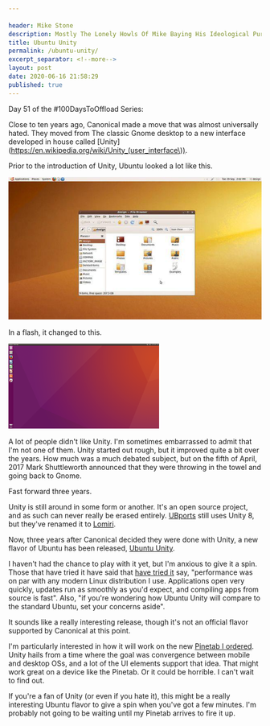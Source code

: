 ```yaml
---

header: Mike Stone
description: Mostly The Lonely Howls Of Mike Baying His Ideological Purity At The Moon
title: Ubuntu Unity
permalink: /ubuntu-unity/
excerpt_separator: <!--more-->
layout: post
date: 2020-06-16 21:58:29
published: true
---
```


Day 51 of the #100DaysToOffload Series:

Close to ten years ago, Canonical made a move that was almost universally hated. They moved from The classic Gnome desktop to a new interface developed in house called [Unity](https://en.wikipedia.org/wiki/Unity_(user_interface\)). 

<!--more-->

Prior to the introduction of Unity, Ubuntu looked a lot like this.

![](/assets/images/Ixrf71v.jpeg)

In a flash, it changed to this.

![](/assets/images/P5GeQRH.png)

A lot of people didn't like Unity. I'm sometimes embarrassed to admit that I'm not one of them. Unity started out rough, but it improved quite a bit over the years. How much was a much debated subject, but on the fifth of April, 2017 Mark Shuttleworth announced that they were throwing in the towel and going back to Gnome.

Fast forward three years. 

Unity is still around in some form or another. It's an open source project, and as such can never really be erased entirely. [UBports](https://ubports.com) still uses Unity 8, but they've renamed it to [Lomiri](https://ubports.com/blog/ubports-blog-1/post/lomiri-new-name-same-great-unity8-265).

Now, three years after Canonical decided they were done with Unity, a new flavor of Ubuntu has been released, [Ubuntu Unity](https://ubuntuunity.org). 

I haven't had the chance to play with it yet, but I'm anxious to give it a spin. Those that have tried it have said that [have tried it](https://www.techrepublic.com/article/ubuntu-unity-brings-back-one-of-the-most-efficient-desktops-ever-created/) say, "performance was on par with any modern Linux distribution I use. Applications open very quickly, updates run as smoothly as you'd expect, and compiling apps from source is fast". Also, "if you're wondering how Ubuntu Unity will compare to the standard Ubuntu, set your concerns aside".

It sounds like a really interesting release, though it's not an official flavor supported by Canonical at this point.

I'm particularly interested in how it will work on the new [Pinetab I ordered](https://mikestone.me/what-distro-for-a-tablet). Unity hails from a time where the goal was convergence between mobile and desktop OSs, and a lot of the UI elements support that idea. That might work great on a device like the Pinetab. Or it could be horrible. I can't wait to find out.

If you're a fan of Unity (or even if you hate it), this might be a really interesting Ubuntu flavor to give a spin when you've got a few minutes. I'm probably not going to be waiting until my Pinetab arrives to fire it up. 
